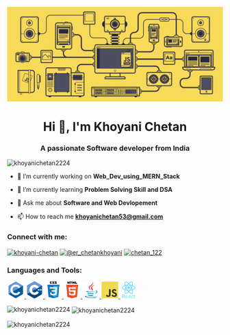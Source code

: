 ![logo](https://github.com/KhoyaniChetan2224/KhoyaniChetan2224/blob/main/github%20banner.gif)
<h1 align="center">Hi 👋, I'm Khoyani Chetan</h1>
<h3 align="center">A passionate Software developer from India</h3>

<p align="left"> <img src="https://komarev.com/ghpvc/?username=khoyanichetan2224&label=Profile%20views&color=0e75b6&style=flat" alt="khoyanichetan2224" /> </p>

- 🔭 I’m currently working on **Web_Dev_using_MERN_Stack**

- 🌱 I’m currently learning **Problem Solving Skill and DSA**

- 💬 Ask me about **Software and Web Devlopement**

- 📫 How to reach me **khoyanichetan53@gmail.com**

<h3 align="left">Connect with me:</h3>
<p align="left">
<a href="https://linkedin.com/in/khoyani-chetan" target="blank"><img align="center" src="https://raw.githubusercontent.com/rahuldkjain/github-profile-readme-generator/master/src/images/icons/Social/linked-in-alt.svg" alt="khoyani-chetan" height="30" width="40" /></a>
<a href="https://www.hackerrank.com/@er_chetankhoyani" target="blank"><img align="center" src="https://raw.githubusercontent.com/rahuldkjain/github-profile-readme-generator/master/src/images/icons/Social/hackerrank.svg" alt="@er_chetankhoyani" height="30" width="40" /></a>
<a href="https://www.leetcode.com/chetan_122" target="blank"><img align="center" src="https://raw.githubusercontent.com/rahuldkjain/github-profile-readme-generator/master/src/images/icons/Social/leet-code.svg" alt="chetan_122" height="30" width="40" /></a>
</p>

<h3 align="left">Languages and Tools:</h3>
<p align="left"> <a href="https://www.cprogramming.com/" target="_blank" rel="noreferrer"> <img src="https://raw.githubusercontent.com/devicons/devicon/master/icons/c/c-original.svg" alt="c" width="40" height="40"/> </a> <a href="https://www.w3schools.com/cpp/" target="_blank" rel="noreferrer"> <img src="https://raw.githubusercontent.com/devicons/devicon/master/icons/cplusplus/cplusplus-original.svg" alt="cplusplus" width="40" height="40"/> </a> <a href="https://www.w3schools.com/css/" target="_blank" rel="noreferrer"> <img src="https://raw.githubusercontent.com/devicons/devicon/master/icons/css3/css3-original-wordmark.svg" alt="css3" width="40" height="40"/> </a> <a href="https://www.w3.org/html/" target="_blank" rel="noreferrer"> <img src="https://raw.githubusercontent.com/devicons/devicon/master/icons/html5/html5-original-wordmark.svg" alt="html5" width="40" height="40"/> </a> <a href="https://www.java.com" target="_blank" rel="noreferrer"> <img src="https://raw.githubusercontent.com/devicons/devicon/master/icons/java/java-original.svg" alt="java" width="40" height="40"/> </a> <a href="https://developer.mozilla.org/en-US/docs/Web/JavaScript" target="_blank" rel="noreferrer"> <img src="https://raw.githubusercontent.com/devicons/devicon/master/icons/javascript/javascript-original.svg" alt="javascript" width="40" height="40"/> </a> <a href="https://reactjs.org/" target="_blank" rel="noreferrer"> <img src="https://raw.githubusercontent.com/devicons/devicon/master/icons/react/react-original-wordmark.svg" alt="react" width="40" height="40"/> </a> </p>

<p><img align="left" src="https://github-readme-stats.vercel.app/api/top-langs?username=khoyanichetan2224&show_icons=true&locale=en&layout=compact" alt="khoyanichetan2224" /></p>

<p>&nbsp;<img align="center" src="https://github-readme-stats.vercel.app/api?username=khoyanichetan2224&show_icons=true&locale=en" alt="khoyanichetan2224" /></p>

<p><img align="center" src="https://github-readme-streak-stats.herokuapp.com/?user=khoyanichetan2224&" alt="khoyanichetan2224" /></p>
